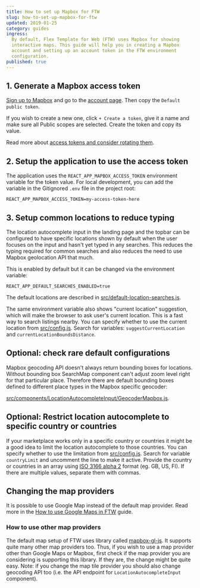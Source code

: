 ```yaml
---
title: How to set up Mapbox for FTW
slug: how-to-set-up-mapbox-for-ftw
updated: 2019-01-25
category: guides
ingress:
  By default, Flex Template for Web (FTW) uses Mapbox for showing
  interactive maps. This guide will help you in creating a Mapbox
  account and setting up an account token in the FTW environment
  configuration.
published: true
---
```


## 1. Generate a Mapbox access token

[Sign up to Mapbox](https://account.mapbox.com/auth/signup/) and go to
the [account page](https://account.mapbox.com/). Then copy the
`Default public token`.

If you wish to create a new one, click `+ Create a token`, give it a
name and make sure all Public scopes are selected. Create the token and
copy its value.

Read more about
[access tokens and consider rotating them](https://docs.mapbox.com/help/how-mapbox-works/access-tokens/).

## 2. Setup the application to use the access token

The application uses the `REACT_APP_MAPBOX_ACCESS_TOKEN` environment
variable for the token value. For local development, you can add the
variable in the Gitignored `.env` file in the project root:

```
REACT_APP_MAPBOX_ACCESS_TOKEN=my-access-token-here
```

## 3. Setup common locations to reduce typing

The location autocomplete input in the landing page and the topbar can
be configured to have specific locations shown by default when the user
focuses on the input and hasn't yet typed in any searches. This reduces
the typing required for common searches and also reduces the need to use
Mapbox geolocation API that much.

This is enabled by default but it can be changed via the environment
variable:

```
REACT_APP_DEFAULT_SEARCHES_ENABLED=true
```

The default locations are described in
[src/default-location-searches.js](https://github.com/sharetribe/flex-template-web/blob/master/src/default-location-searches.js).

The same environment variable also shows "current location" suggestion,
which will make the browser to ask user's current location. This is a
fast way to search listings nearby. You can specify whether to use the
current location from
[src/config.js](https://github.com/sharetribe/flex-template-web/blob/master/src/config.js).
Search for variables: `suggestCurrentLocation` and
`currentLocationBoundsDistance`.

## Optional: check rare default configurations

Mapbox geocoding API doesn't always return bounding boxes for locations.
Without bounding box SearchMap component can't adjust zoom level right
for that particular place. Therefore there are default bounding boxes
defined to different place types in the Mapbox specific geocoder:

[src/components/LocationAutocompleteInput/GeocoderMapbox.js](https://github.com/sharetribe/flex-template-web/blob/master/src/components/LocationAutocompleteInput/GeocoderMapbox.js).

## Optional: Restrict location autocomplete to specific country or countries

If your marketplace works only in a specific country or countries it
might be a good idea to limit the location autocomplete to those
countries. You can specify whether to use the limitation from
[src/config.js](https://github.com/sharetribe/flex-template-web/blob/master/src/config.js).
Search for variable `countryLimit` and uncomment the line to make it
active. Provide the country or countries in an array using
[ISO 3166 alpha 2](https://en.wikipedia.org/wiki/ISO_3166-1_alpha-2)
format (eg. GB, US, FI). If there are multiple values, separate them
with commas.

## Changing the map providers

It is possible to use Google Map instead of the default map provider.
Read more in the
[How to use Google Maps in FTW](/guides/how-to-use-google-maps-in-ftw/)
guide.

### How to use other map providers

The default map setup of FTW uses library called
[mapbox-gl-js](https://docs.mapbox.com/mapbox-gl-js/api/). It supports
quite many other map providers too. Thus, if you wish to use a map
provider other than Google Maps or Mapbox, first check if the map
provider you are considering is supporting this library. If they are,
the change might be quite easy. Note: if you change the map tile
provider you should also change geocoding API too (i.e. the API endpoint
for `LocationAutocompleteInput` component).

